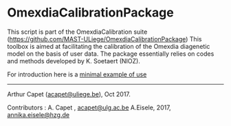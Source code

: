 # OmexdiaCalibrationPackage

This script is part of the OmexdiaCalibration suite (https://github.com/MAST-ULiege/OmexdiaCalibrationPackage) 
This toolbox is aimed at facilitating the calibration of the Omexdia diagenetic model on the basis of user data.
The package essentially relies on codes and methods developed by K. Soetaert (NIOZ).

For introduction here is a [minimal example of use](OmexCal_MinimalRun.md)





*****
Arthur Capet (acapet@uliege.be), Oct 2017.

Contributors : 
 A. Capet , acapet@ulg.ac.be 
 A.Eisele, 2017, annika.eisele@hzg.de
